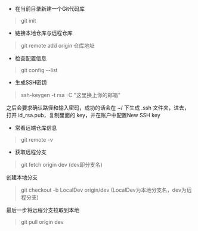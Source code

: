 - 在当前目录新建一个Git代码库

> git init

- 链接本地仓库与远程仓库

> git remote add origin 仓库地址

- 检查配置信息

> git config --list

- 生成SSH密钥

> ssh-keygen -t rsa -C "这里换上你的邮箱"

之后会要求确认路径和输入密码，成功的话会在 ~/ 下生成 .ssh 文件夹，进去，打开 id_rsa.pub，复制里面的 key，并在账户中配置New SSH key

- 常看远端仓库信息

> git remote -v

- 获取远程分支

> git fetch origin dev (dev即分支名)

创建本地分支

> git checkout -b LocalDev origin/dev (LocalDev为本地分支名，dev为远程分支)

最后一步将远程分支拉取到本地

> git pull origin dev